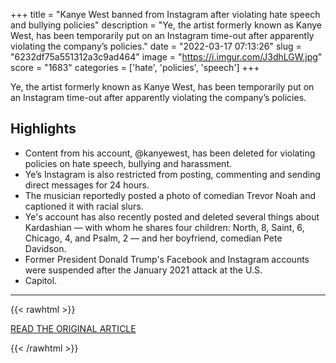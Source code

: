 +++
title = "Kanye West banned from Instagram after violating hate speech and bullying policies"
description = "Ye, the artist formerly known as Kanye West, has been temporarily put on an Instagram time-out after apparently violating the company’s policies."
date = "2022-03-17 07:13:26"
slug = "6232df75a551312a3c9ad464"
image = "https://i.imgur.com/J3dhLGW.jpg"
score = "1683"
categories = ['hate', 'policies', 'speech']
+++

Ye, the artist formerly known as Kanye West, has been temporarily put on an Instagram time-out after apparently violating the company’s policies.

## Highlights

- Content from his account, @kanyewest, has been deleted for violating policies on hate speech, bullying and harassment.
- Ye’s Instagram is also restricted from posting, commenting and sending direct messages for 24 hours.
- The musician reportedly posted a photo of comedian Trevor Noah and captioned it with racial slurs.
- Ye's account has also recently posted and deleted several things about Kardashian — with whom he shares four children: North, 8, Saint, 6, Chicago, 4, and Psalm, 2 — and her boyfriend, comedian Pete Davidson.
- Former President Donald Trump's Facebook and Instagram accounts were suspended after the January 2021 attack at the U.S.
- Capitol.

---

{{< rawhtml >}}
  <p class="article-category">
    <a target="_blank" href="https://www.nbcnews.com/news/us-news/kanye-west-banned-instagram-violating-hate-speech-bullying-policies-rcna20397">READ THE ORIGINAL ARTICLE</a>
  </p>
{{< /rawhtml >}}
